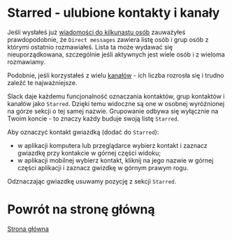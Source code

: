 # Starred - ulubione kontakty i kanały

Jeśli wysłałeś już 
[wiadomości do kilkunastu osób](wiadomosc.md)
zauważyłeś prawdopodobnie, że `Direct messages` zawiera listę osób
i grup osób z którymi ostatnio rozmawiałeś.
Lista ta może wydawać się nieuporządkowana, szczególnie jeśli
aktywnych jest wiele osób i z wieloma rozmawiamy.

Podobnie, jeśli korzystałeś z wielu [kanałów](kanaly.md) -
ich liczba rozrosła się i trudno zaleźć te najważniejsze.

Slack daje każdemu funcjonalność oznaczania kontaktów,
grup kontaktów i kanałów jako `Starred`. Dzięki temu widoczne
są one w osobnej wyróżnionej na górze sekcji o tej samej nazwie.
Grupowanie odbywa się wyłącznie na Twoim koncie - to znaczy
każdy buduje swoją listę `Starred`.

Aby oznaczyć kontakt gwiazdką (dodać do `Starred`):
- w aplikacji komputera lub przeglądarce wybierz kontakt
i zaznacz gwiazdkę przy kontakcie w górnej części widoku;
- w aplikacji mobilnej wybierz kontakt, kliknij na jego nazwie
w górnej części aplikacji i zaznacz gwizdkę w górnym prawym rogu.

Odznaczając gwiazdkę usuwamy pozycję z sekcji `Starred`.

# Powrót na stronę główną

[Strona główna](../README.md)
